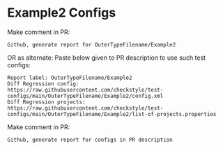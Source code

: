 # Example2 Configs
Make comment in PR:
```
Github, generate report for OuterTypeFilename/Example2
```
OR as alternate:
Paste below given to PR description to use such test configs:
```
Report label: OuterTypeFilename/Example2
Diff Regression config: https://raw.githubusercontent.com/checkstyle/test-configs/main/OuterTypeFilename/Example2/config.xml
Diff Regression projects: https://raw.githubusercontent.com/checkstyle/test-configs/main/OuterTypeFilename/Example2/list-of-projects.properties
```
Make comment in PR:
```
Github, generate report for configs in PR description
```
